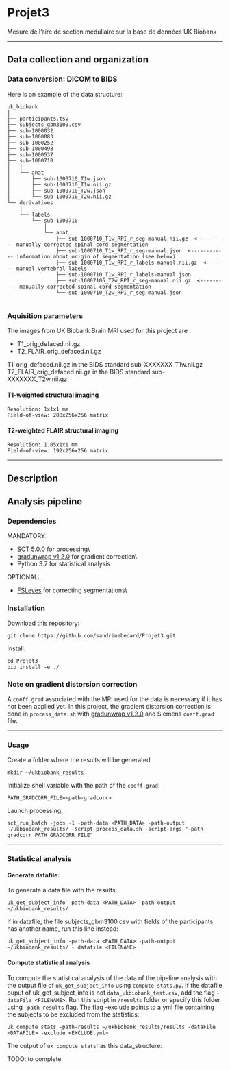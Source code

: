 # Projet3
Mesure de l’aire de section médullaire sur la base de données UK Biobank
- - -
## Data collection and organization
### Data conversion: DICOM to BIDS
Here is an example of the data structure:
~~~
uk_biobank
│
├── participants.tsv
├── subjects_gbm3100.csv
├── sub-1000032
├── sub-1000083
├── sub-1000252
├── sub-1000498
├── sub-1000537
├── sub-1000710
│   │
│   └── anat
│       ├── sub-1000710_T1w.json
│       ├── sub-1000710_T1w.nii.gz
│       ├── sub-1000710_T2w.json
│       └── sub-1000710_T2w.nii.gz
└── derivatives
    │
    └── labels
        └── sub-1000710
            │
            └── anat
                ├── sub-1000710_T1w_RPI_r_seg-manual.nii.gz  <---------- manually-corrected spinal cord segmentation
                ├── sub-1000710_T1w_RPI_r_seg-manual.json  <------------ information about origin of segmentation (see below)
                ├── sub-1000710_T1w_RPI_r_labels-manual.nii.gz  <------- manual vertebral labels
                ├── sub-1000710_T1w_RPI_r_labels-manual.json
                ├── sub-10007106_T2w_RPI_r_seg-manual.nii.gz  <---------- manually-corrected spinal cord segmentation
                └── sub-1000710_T2w_RPI_r_seg-manual.json
 
~~~

### Aquisition parameters
The images from UK Biobank Brain MRI used for this project are :
 * T1_orig_defaced.nii.gz
 * T2_FLAIR_orig_defaced.nii.gz
 
 T1_orig_defaced.nii.gz in the BIDS standard sub-XXXXXXX_T1w.nii.gz
 T2_FLAIR_orig_defaced.nii.gz in the BIDS standard sub-XXXXXXX_T2w.nii.gz
#### T1-weighted structural imaging
    Resolution: 1x1x1 mm
    Field-of-view: 208x256x256 matrix
#### T2-weighted FLAIR structural imaging
    Resolution: 1.05x1x1 mm
    Field-of-view: 192x256x256 matrix
- - -
## Description
## Analysis pipeline
### Dependencies
MANDATORY:

* [SCT 5.0.0](https://github.com/neuropoly/spinalcordtoolbox/releases/tag/5.0.1) for processing\
* [gradunwrap v1.2.0](https://github.com/Washington-University/gradunwarp/tree/v1.2.0) for gradient correction\
* Python 3.7  for statistical analysis

OPTIONAL:

* [FSLeyes](https://fsl.fmrib.ox.ac.uk/fsl/fslwiki/FSLeyes) for correcting segmentations\

### Installation
Download this repository:
~~~
git clone https://github.com/sandrinebedard/Projet3.git
~~~
Install:
~~~
cd Projet3
pip install -e ./
~~~
### Note on gradient distorsion correction
A `coeff.grad` associated with the MRI used for the data is necessary if it has not been applied yet. In this project, the gradient distorsion correction is done in `process_data.sh` with [gradunwrap v1.2.0](https://github.com/Washington-University/gradunwarp/tree/v1.2.0) and Siemens `coeff.grad` file.
- - -
### Usage
Create a folder where the results will be generated
~~~
mkdir ~/ukbiobank_results
~~~
Initialize shell variable with the path of the `coeff.grad`:
~~~
PATH_GRADCORR_FILE=<path-gradcorr>
~~~
Launch processing:
~~~
sct_run_batch -jobs -1 -path-data <PATH_DATA> -path-output ~/ukbiobank_results/ -script process_data.sh -script-args "-path-gradcorr PATH_GRADCORR_FILE"
~~~
- - -
### Statistical analysis
#### Generate datafile:
To generate a data file with the results:

~~~
uk_get_subject_info -path-data <PATH_DATA> -path-output ~/ukbiobank_results/
~~~

If in datafile, the file subjects_gbm3100.csv with fields of the participants has another name, run this line instead:

~~~
uk_get_subject_info -path-data <PATH_DATA> -path-output ~/ukbiobank_results/ - datafile <FILENAME>
~~~
#### Compute statistical analysis
To compute the statistical analysis of the data of the pipeline analysis with the output file of `uk_get_subject_info` using `compute-stats.py`.  If the datafile ouput of uk_get_subject_info is not `data_ukbiobank_test.csv`, add the flag `-dataFile <FILENAME>`. Run this script in `/results` folder or specify this folder using  `-path-results` flag. The flag -exclude points to a yml file containing the subjects to be excluded from the statistics:
~~~
uk_compute_stats -path-results ~/ukbiobank_results/results -dataFile <DATAFILE> -exclude <EXCLUDE.yml>
~~~

The output of `uk_compute_stats`has this data_structure:

TODO: to complete
